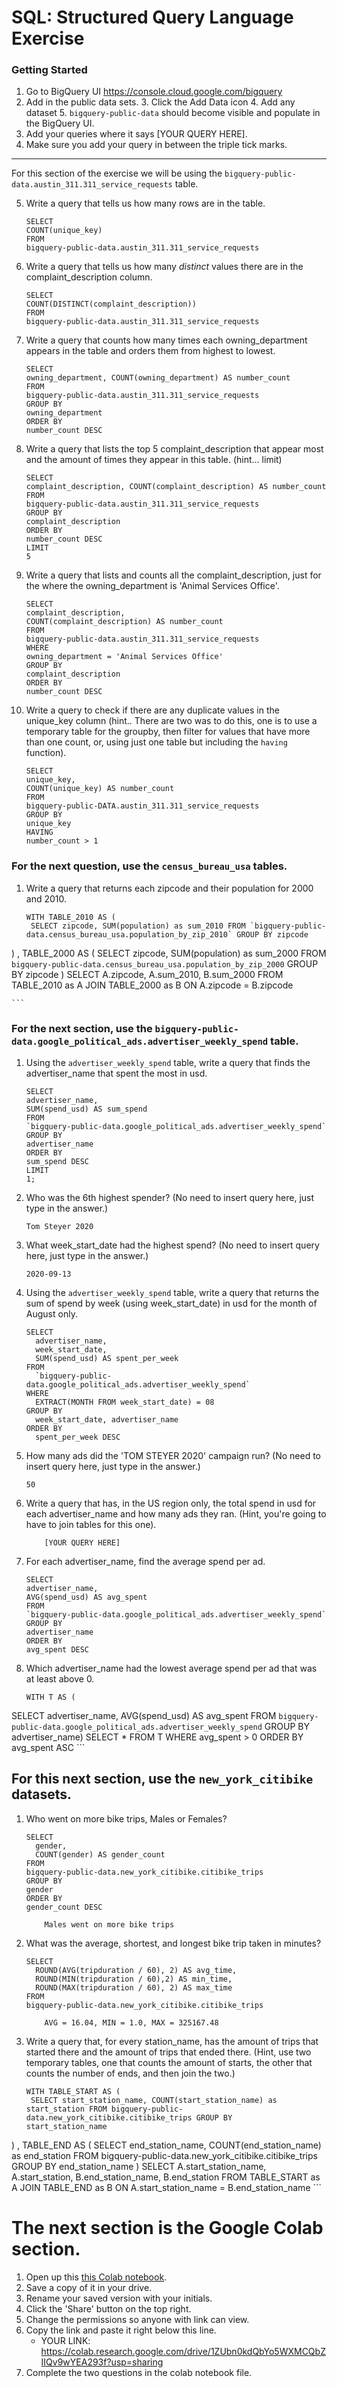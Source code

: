 
# SQL:  Structured Query Language  Exercise

### Getting Started
1. Go to BigQuery UI https://console.cloud.google.com/bigquery
2. Add in the public data sets.
	3. Click the Add Data icon
	4. Add any dataset
	5. `bigquery-public-data` should become visible and populate in the BigQuery UI.
3. Add your queries where it says [YOUR QUERY HERE].
4. Make sure you add your query in between the triple tick marks.
---

For this section of the exercise we will be using the `bigquery-public-data.austin_311.311_service_requests`  table.

5. Write a query that tells us how many rows are in the table.
	```
	SELECT
  	COUNT(unique_key)
	FROM
  	bigquery-public-data.austin_311.311_service_requests
	```

7. Write a query that tells us how many _distinct_ values there are in the complaint_description column.
	```
	SELECT
  	COUNT(DISTINCT(complaint_description))
	FROM
  	bigquery-public-data.austin_311.311_service_requests

	```

8. Write a query that counts how many times each owning_department appears in the table and orders them from highest to lowest.
	```
	SELECT
  	owning_department, COUNT(owning_department) AS number_count
	FROM
  	bigquery-public-data.austin_311.311_service_requests
	GROUP BY
  	owning_department
	ORDER BY
  	number_count DESC
	```

9. Write a query that lists the top 5 complaint_description that appear most and the amount of times they appear in this table. (hint... limit)
	```
	SELECT
  	complaint_description, COUNT(complaint_description) AS number_count
	FROM
  	bigquery-public-data.austin_311.311_service_requests
	GROUP BY
  	complaint_description
	ORDER BY
  	number_count DESC
	LIMIT
  	5
	  ```
10. Write a query that lists and counts all the complaint_description, just for the where the owning_department is 'Animal Services Office'.
	```
	SELECT
  	complaint_description,
  	COUNT(complaint_description) AS number_count
	FROM
  	bigquery-public-data.austin_311.311_service_requests
	WHERE
  	owning_department = 'Animal Services Office'
	GROUP BY
  	complaint_description
	ORDER BY
  	number_count DESC

	```

11. Write a query to check if there are any duplicate values in the unique_key column (hint.. There are two was to do this, one is to use a temporary table for the groupby, then filter for values that have more than one count, or, using just one table but including the  `having` function).
	```
	SELECT
  	unique_key,
  	COUNT(unique_key) AS number_count
	FROM
  	bigquery-public-DATA.austin_311.311_service_requests
	GROUP BY
  	unique_key
	HAVING
  	number_count > 1

	```

### For the next question, use the `census_bureau_usa` tables.

1. Write a query that returns each zipcode and their population for 2000 and 2010.
	```
	WITH TABLE_2010 AS (
     SELECT zipcode, SUM(population) as sum_2010 FROM `bigquery-public-data.census_bureau_usa.population_by_zip_2010` GROUP BY zipcode
 )
 , TABLE_2000 AS (
     SELECT zipcode, SUM(population) as sum_2000  FROM `bigquery-public-data.census_bureau_usa.population_by_zip_2000` GROUP BY zipcode
 )
 SELECT A.zipcode, A.sum_2010, B.sum_2000 FROM TABLE_2010 as A JOIN TABLE_2000 as B ON A.zipcode = B.zipcode

	```

### For the next section, use the  `bigquery-public-data.google_political_ads.advertiser_weekly_spend` table.
1. Using the `advertiser_weekly_spend` table, write a query that finds the advertiser_name that spent the most in usd.
	```
	SELECT
  	advertiser_name,
  	SUM(spend_usd) AS sum_spend
	FROM
  	`bigquery-public-data.google_political_ads.advertiser_weekly_spend`
	GROUP BY
  	advertiser_name
	ORDER BY
  	sum_spend DESC
	LIMIT
  	1;

	```
2. Who was the 6th highest spender? (No need to insert query here, just type in the answer.)
	```
	Tom Steyer 2020

	```

3. What week_start_date had the highest spend? (No need to insert query here, just type in the answer.)
	```
	2020-09-13

	```

4. Using the `advertiser_weekly_spend` table, write a query that returns the sum of spend by week (using week_start_date) in usd for the month of August only.
	```
	SELECT
	  advertiser_name,
	  week_start_date,
	  SUM(spend_usd) AS spent_per_week
	FROM
	  `bigquery-public-data.google_political_ads.advertiser_weekly_spend`
	WHERE
	  EXTRACT(MONTH FROM week_start_date) = 08
	GROUP BY
	  week_start_date, advertiser_name
	ORDER BY
	  spent_per_week DESC

	```
6.  How many ads did the 'TOM STEYER 2020' campaign run? (No need to insert query here, just type in the answer.)
	```
	50
	```
7. Write a query that has, in the US region only, the total spend in usd for each advertiser_name and how many ads they ran. (Hint, you're going to have to join tables for this one).
	```
		[YOUR QUERY HERE]
	```
8. For each advertiser_name, find the average spend per ad.
	```
	SELECT
  	advertiser_name,
  	AVG(spend_usd) AS avg_spent
	FROM
  	`bigquery-public-data.google_political_ads.advertiser_weekly_spend`
	GROUP BY
  	advertiser_name
	ORDER BY
  	avg_spent DESC
	```
10. Which advertiser_name had the lowest average spend per ad that was at least above 0.
	```
	WITH T AS (
  SELECT
    advertiser_name,
    AVG(spend_usd) AS avg_spent
  FROM
    `bigquery-public-data.google_political_ads.advertiser_weekly_spend`
  GROUP BY
    advertiser_name)
SELECT
  *
FROM
  T
WHERE
  avg_spent > 0
ORDER BY
  avg_spent ASC
	```
## For this next section, use the `new_york_citibike` datasets.

1. Who went on more bike trips, Males or Females?
	```
	SELECT
	  gender,
	  COUNT(gender) AS gender_count
	FROM
  	bigquery-public-data.new_york_citibike.citibike_trips
	GROUP BY
  	gender
	ORDER BY
  	gender_count DESC

		Males went on more bike trips
	```
2. What was the average, shortest, and longest bike trip taken in minutes?
	```
	SELECT
	  ROUND(AVG(tripduration / 60), 2) AS avg_time,
	  ROUND(MIN(tripduration / 60),2) AS min_time,
	  ROUND(MAX(tripduration / 60), 2) AS max_time
	FROM
  	bigquery-public-data.new_york_citibike.citibike_trips

		AVG = 16.04, MIN = 1.0, MAX = 325167.48
	```

3. Write a query that, for every station_name, has the amount of trips that started there and the amount of trips that ended there. (Hint, use two temporary tables, one that counts the amount of starts, the other that counts the number of ends, and then join the two.)
	```
	WITH TABLE_START AS (
     SELECT start_station_name, COUNT(start_station_name) as start_station FROM bigquery-public-data.new_york_citibike.citibike_trips GROUP BY                           start_station_name
 )
 , TABLE_END AS (
     SELECT end_station_name, COUNT(end_station_name) as end_station  FROM bigquery-public-data.new_york_citibike.citibike_trips GROUP BY end_station_name
 )
 SELECT A.start_station_name, A.start_station, B.end_station_name, B.end_station FROM TABLE_START as A JOIN TABLE_END as B ON A.start_station_name = B.end_station_name
	```
# The next section is the Google Colab section.  
1. Open up this [this Colab notebook](https://colab.research.google.com/drive/1kHdTtuHTPEaMH32GotVum41YVdeyzQ74?usp=sharing).
2. Save a copy of it in your drive.
3. Rename your saved version with your initials.
4. Click the 'Share' button on the top right.  
5. Change the permissions so anyone with link can view.
6. Copy the link and paste it right below this line.
	* YOUR LINK:  https://colab.research.google.com/drive/1ZUbn0kdQbYo5WXMCQbZIIQv9wYEA293f?usp=sharing
9. Complete the two questions in the colab notebook file.
